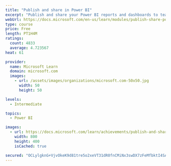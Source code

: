 ```yaml
---
title: "Publish and share in Power BI"
excerpt: "Publish and share your Power BI reports and dashboards to teammates in your organization or to everyone on the web."
webUrl: https://docs.microsoft.com/en-us/learn/modules/publish-share-power-bi/
type: course
price: Free
length: PT1H4M
ratings:
  count: 4833
  average: 4.723567
heat: 61

provider:
  name: Microsoft Learn
  domain: microsoft.com
  images:
    - url: /assets/images/organizations/microsoft.com-50x50.jpg
      width: 50
      height: 50

levels:
  - Intermediate

topics:
  - Power BI

images:
  - url: https://docs.microsoft.com/learn/achievements/publish-and-share-with-power-bi-desktop-social.png
    width: 800
    height: 400
    isCached: true

secured: "OCLylgknG+VjvOkeK9d81tre5o2xeVT31dR0fnCMiNx3swDX7zFeMfbktI4SAzexdAHz6ss5AasucblzexmoqpUL39RVjQSuxdfrbThr4LSJKhPXFbcUeQGWfFMfK5FZLUQGvq5uwWNq3l5Q//9CYVzfMVqNkNw0nol3ctyjLD3mzee3006NvhVgOEcvZpLeRkci/YqwbAkB5dR6F/LOQeoqJ7rDL8tcrFt19wiO4HTlI2mPwnEIW6T4JBSxU4hywTooqo23/qPSbyehLdQLwxo4Y+l0BOZ91RNt6/IgRBUyDLGZfU/cIMw1iSMvx5mPZkupiC+7eCN3zJbGBw8MGoUV0WmuH4bKb9cGNjh5L44TmXEsqm3kvo2FBzucC776PTi3st0cccFzDokRRCNEfldArHv1DSfGCff/IU89x6Q=;PtpUkc1i+q2oz6bcTyWwUQ=="
---
```


